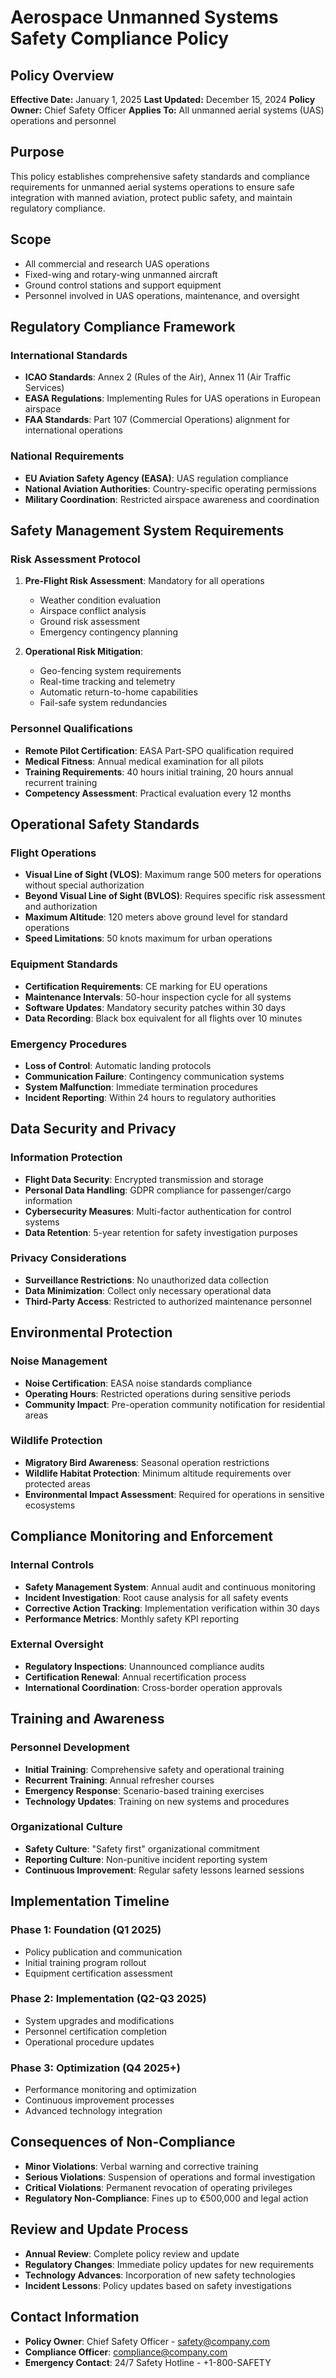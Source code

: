 # Aerospace Unmanned Systems Safety Compliance Policy

## Policy Overview
**Effective Date:** January 1, 2025
**Last Updated:** December 15, 2024
**Policy Owner:** Chief Safety Officer
**Applies To:** All unmanned aerial systems (UAS) operations and personnel

## Purpose
This policy establishes comprehensive safety standards and compliance requirements for unmanned aerial systems operations to ensure safe integration with manned aviation, protect public safety, and maintain regulatory compliance.

## Scope
- All commercial and research UAS operations
- Fixed-wing and rotary-wing unmanned aircraft
- Ground control stations and support equipment
- Personnel involved in UAS operations, maintenance, and oversight

## Regulatory Compliance Framework

### International Standards
- **ICAO Standards**: Annex 2 (Rules of the Air), Annex 11 (Air Traffic Services)
- **EASA Regulations**: Implementing Rules for UAS operations in European airspace
- **FAA Standards**: Part 107 (Commercial Operations) alignment for international operations

### National Requirements
- **EU Aviation Safety Agency (EASA)**: UAS regulation compliance
- **National Aviation Authorities**: Country-specific operating permissions
- **Military Coordination**: Restricted airspace awareness and coordination

## Safety Management System Requirements

### Risk Assessment Protocol
1. **Pre-Flight Risk Assessment**: Mandatory for all operations
   - Weather condition evaluation
   - Airspace conflict analysis
   - Ground risk assessment
   - Emergency contingency planning

2. **Operational Risk Mitigation**:
   - Geo-fencing system requirements
   - Real-time tracking and telemetry
   - Automatic return-to-home capabilities
   - Fail-safe system redundancies

### Personnel Qualifications
- **Remote Pilot Certification**: EASA Part-SPO qualification required
- **Medical Fitness**: Annual medical examination for all pilots
- **Training Requirements**: 40 hours initial training, 20 hours annual recurrent training
- **Competency Assessment**: Practical evaluation every 12 months

## Operational Safety Standards

### Flight Operations
- **Visual Line of Sight (VLOS)**: Maximum range 500 meters for operations without special authorization
- **Beyond Visual Line of Sight (BVLOS)**: Requires specific risk assessment and authorization
- **Maximum Altitude**: 120 meters above ground level for standard operations
- **Speed Limitations**: 50 knots maximum for urban operations

### Equipment Standards
- **Certification Requirements**: CE marking for EU operations
- **Maintenance Intervals**: 50-hour inspection cycle for all systems
- **Software Updates**: Mandatory security patches within 30 days
- **Data Recording**: Black box equivalent for all flights over 10 minutes

### Emergency Procedures
- **Loss of Control**: Automatic landing protocols
- **Communication Failure**: Contingency communication systems
- **System Malfunction**: Immediate termination procedures
- **Incident Reporting**: Within 24 hours to regulatory authorities

## Data Security and Privacy

### Information Protection
- **Flight Data Security**: Encrypted transmission and storage
- **Personal Data Handling**: GDPR compliance for passenger/cargo information
- **Cybersecurity Measures**: Multi-factor authentication for control systems
- **Data Retention**: 5-year retention for safety investigation purposes

### Privacy Considerations
- **Surveillance Restrictions**: No unauthorized data collection
- **Data Minimization**: Collect only necessary operational data
- **Third-Party Access**: Restricted to authorized maintenance personnel

## Environmental Protection

### Noise Management
- **Noise Certification**: EASA noise standards compliance
- **Operating Hours**: Restricted operations during sensitive periods
- **Community Impact**: Pre-operation community notification for residential areas

### Wildlife Protection
- **Migratory Bird Awareness**: Seasonal operation restrictions
- **Wildlife Habitat Protection**: Minimum altitude requirements over protected areas
- **Environmental Impact Assessment**: Required for operations in sensitive ecosystems

## Compliance Monitoring and Enforcement

### Internal Controls
- **Safety Management System**: Annual audit and continuous monitoring
- **Incident Investigation**: Root cause analysis for all safety events
- **Corrective Action Tracking**: Implementation verification within 30 days
- **Performance Metrics**: Monthly safety KPI reporting

### External Oversight
- **Regulatory Inspections**: Unannounced compliance audits
- **Certification Renewal**: Annual recertification process
- **International Coordination**: Cross-border operation approvals

## Training and Awareness

### Personnel Development
- **Initial Training**: Comprehensive safety and operational training
- **Recurrent Training**: Annual refresher courses
- **Emergency Response**: Scenario-based training exercises
- **Technology Updates**: Training on new systems and procedures

### Organizational Culture
- **Safety Culture**: "Safety first" organizational commitment
- **Reporting Culture**: Non-punitive incident reporting system
- **Continuous Improvement**: Regular safety lessons learned sessions

## Implementation Timeline

### Phase 1: Foundation (Q1 2025)
- Policy publication and communication
- Initial training program rollout
- Equipment certification assessment

### Phase 2: Implementation (Q2-Q3 2025)
- System upgrades and modifications
- Personnel certification completion
- Operational procedure updates

### Phase 3: Optimization (Q4 2025+)
- Performance monitoring and optimization
- Continuous improvement processes
- Advanced technology integration

## Consequences of Non-Compliance
- **Minor Violations**: Verbal warning and corrective training
- **Serious Violations**: Suspension of operations and formal investigation
- **Critical Violations**: Permanent revocation of operating privileges
- **Regulatory Non-Compliance**: Fines up to €500,000 and legal action

## Review and Update Process
- **Annual Review**: Complete policy review and update
- **Regulatory Changes**: Immediate policy updates for new requirements
- **Technology Advances**: Incorporation of new safety technologies
- **Incident Lessons**: Policy updates based on safety investigations

## Contact Information
- **Policy Owner**: Chief Safety Officer - safety@company.com
- **Compliance Officer**: compliance@company.com
- **Emergency Contact**: 24/7 Safety Hotline - +1-800-SAFETY
